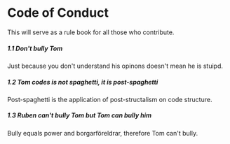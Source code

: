 # Code of Conduct

This will serve as a rule book for all those who contribute.

##### 1.1 Don't bully Tom
Just because you don't understand his opinons doesn't mean he is stuipd.

##### 1.2 Tom codes is not spaghetti, it is post-spaghetti
Post-spaghetti is the application of post-structalism on code structure. 

##### 1.3 Ruben can't bully Tom but Tom can bully him
Bully equals power and borgarföreldrar, therefore Tom can't bully.


